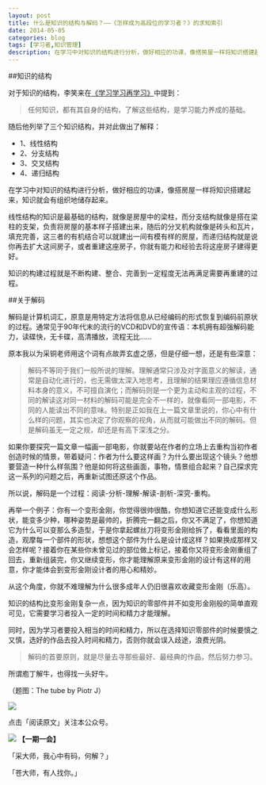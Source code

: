 ```yaml
---
layout: post
title: 什么是知识的结构与解码？——《怎样成为高段位的学习者？》的求知索引
date: 2014-05-05
categories: blog
tags: [学习者,知识管理]
description: 在学习中对知识的结构进行分析，做好相应的功课，像搭房屋一样将知识搭建起来，知识就会有组织地储存起来。
---
```




##知识的结构

对于知识的结构，李笑来在[《学习学习再学习》](http://xiaolai.github.io/alpha/on-learning/#section-34)中提到：

>任何知识，都有其自身的结构，了解这些结构，是学习能力养成的基础。

随后他列举了三个知识结构，并对此做出了解释：

- 1、线性结构
- 2、分支结构
- 3、交叉结构
- 4、递归结构

在学习中对知识的结构进行分析，做好相应的功课，像搭房屋一样将知识搭建起来，知识就会有组织地储存起来。

线性结构的知识是最基础的结构，就像是房屋中的梁柱，而分支结构就像是搭在梁柱的支架，负责将房屋的基本样子搭建出来，随后的分叉机构就像是砖头和瓦片，填充完善，这三者的有机结合可以就建出一间有模有样的房屋，而递归结构就是说你再去扩大这间房子，或者重建这座房子，你就有能力和经验去将这座房子建得更好。

知识的构建过程就是不断构建、整合、完善到一定程度无法再满足需要再重建的过程。

##关于解码

解码是计算机词汇，原意是用特定方法将信息从已经编码的形式恢复到编码前原状的过程。通常见于90年代末的流行的VCD和DVD的宣传语：本机拥有超强解码能力，读碟快，无卡碟，高清播放，流程无比……

原本我以为采铜老师用这个词有点故弄玄虚之感，但是仔细一想，还是有些深意：

>解码不等同于我们一般所说的理解。理解通常只涉及对字面意义的解读，通常是自动化进行的，也无需做太深入地思考，且理解的结果理应遵循信息材料本身的意义，不可擅自演化；而解码则是一个更为主动和主观的过程，不同的解读这对同一材料的解码可能是完全不一样的，就像看同一部电影，不同的人能读出不同的意味。特别是正如我在上一篇文章里说的，你心中有什么样的问题，其实也决定了你观察的视角，从而就可能做出不同的解码。但是解码虽无一定之规，却还是有高下深浅之分。

如果你要探究一篇文章一幅画一部电影，你就要站在作者的立场上去重构当初作者创造时候的情景，带着疑问：作者为什么要这样画？为什么要出现这个镜头？他想要营造一种什么样氛围？他是如何将这些画面，事物，情景组合起来？自己探求完这一系列的问题之后，再重新试图还原这个作品。

所以说，解码是一个过程：阅读-分析-理解-解读-剖析-深究-重构。

再举一个例子：你有一个变形金刚，你觉得很帅很酷，你想知道它还能变成什么形状，能变多少种，哪种姿势是最帅的，折腾完一翻之后，你又不满足了，你想知道它为什么可以变那么多造型，于是你拿起螺丝刀将变形金刚给拆了，看看里面的构造，观摩每一个部件的形状，想想这个部件为什么是设计成这样？如果换成那样又会怎样呢？接着你在某些你未曾见过的部位做上标记，接着你又将变形金刚重组了回去，重新组装完，你又继续变形，你才能理解原来变形金刚的设计有这样的用意，你才能体会到变形金刚设计者的用心和精妙。

从这个角度，你就不难理解为什么很多成年人仍旧很喜欢收藏变形金刚（乐高）。

知识的结构比变形金刚复杂一点，因为知识的零部件并不如变形金刚般的简单直观可见，它需要学习者投入一定的时间和精力才能理解。

同时，因为学习者要投入相当的时间和精力，所以在选择知识零部件的时候要慎之又慎，选好的作品去投入时间和精力，否则你就会误入歧途，浪费光阴。

>解码的首要原则，就是尽量去寻那些最好、最经典的作品，然后努力参习。

所谓庖丁解牛，也得找一头好牛。

（题图：The tube by Piotr J）


![](http://pic.yupoo.com/vankos_v/DISOfpbg/14RuuS.png)

点击「阅读原文」关注本公众号。

![](http://pic.yupoo.com/vankos_v/DISOeR5b/3PJ3R.png)
**【一期一会】**

「采大师，我心中有码，何解？」

「苍大师，有人找你。」





